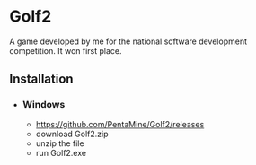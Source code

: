 # Golf2 

A game developed by me for the national software development competition.
It won first place. 

## Installation
- ### Windows
    - https://github.com/PentaMine/Golf2/releases
    - download Golf2.zip
    - unzip the file
    - run Golf2.exe
